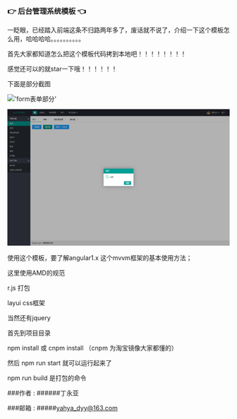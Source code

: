 ### :point_right: 后台管理系统模板 :point_left:


一眨眼，已经踏入前端这条不归路两年多了，废话就不说了，介绍一下这个模板怎么用，哈哈哈哈。。。。。。。。。。

首先大家都知道怎么把这个模板代码拷到本地吧！！！！！！！！

感觉还可以的就star一下哦！！！！！！

下面是部分截图

!['form表单部分'](www/img/form.jpg)

!['index'](www/img/index.png)

使用这个模板，要了解angular1.x 这个mvvm框架的基本使用方法；

这里使用AMD的规范

r.js 打包

layui css框架

当然还有jquery

首先到项目目录

npm install 或 cnpm install （cnpm 为淘宝镜像大家都懂的）

然后 npm run start 就可以运行起来了

npm run build 是打包的命令

###作者 : ######丁永亚</br>

###邮箱  :  #####yahya_dyy@163.com

